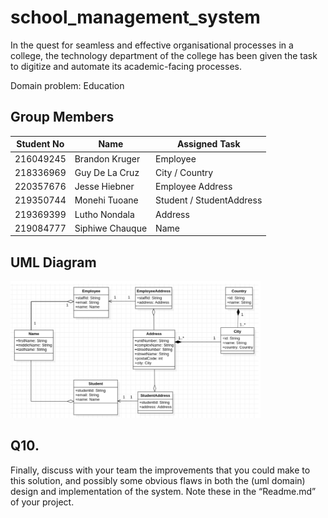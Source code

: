 # school_management_system

In the quest for seamless and effective organisational processes in a college, the technology department of the college has been given the task to digitize and automate its academic-facing processes.

Domain problem: Education

## Group Members

| Student No | Name            | Assigned Task            |
|------------|-----------------|--------------------------|
| 216049245  | Brandon Kruger  | Employee                 |
| 218336969  | Guy De La Cruz  | City / Country           |
| 220357676  | Jesse Hiebner   | Employee Address         |
| 219350744  | Monehi Tuoane   | Student / StudentAddress |
| 219369399  | Lutho Nondala   | Address                  |
| 219084777  | Siphiwe Chauque | Name                     |

## UML Diagram
<img
  src="school_management_system.png"
  alt="Image containing a UML diagram for the assigned task."
  title="UML Diagram"
  style="display: inline-block; margin: 0 auto; max-width: 400px">
  
 ## Q10.
 
Finally, discuss with your team the improvements that you could make to this solution, and
possibly some obvious flaws in both the (uml domain) design and implementation of the system.
Note these in the “Readme.md” of your project.

